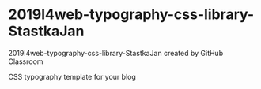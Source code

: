 # 2019l4web-typography-css-library-StastkaJan
2019l4web-typography-css-library-StastkaJan created by GitHub Classroom

CSS typography template for your blog
